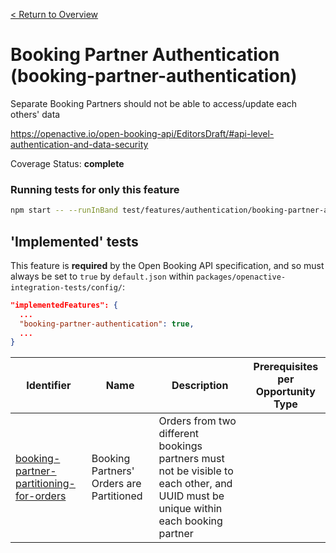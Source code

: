 [< Return to Overview](../../README.md)
# Booking Partner Authentication (booking-partner-authentication)

Separate Booking Partners should not be able to access/update each others' data


https://openactive.io/open-booking-api/EditorsDraft/#api-level-authentication-and-data-security

Coverage Status: **complete**



### Running tests for only this feature

```bash
npm start -- --runInBand test/features/authentication/booking-partner-authentication/
```



## 'Implemented' tests

This feature is **required** by the Open Booking API specification, and so must always be set to `true` by `default.json` within `packages/openactive-integration-tests/config/`:

```json
"implementedFeatures": {
  ...
  "booking-partner-authentication": true,
  ...
}
```

| Identifier | Name | Description | Prerequisites per Opportunity Type |
|------------|------|-------------|---------------|
| [booking-partner-partitioning-for-orders](./implemented/booking-partner-partitioning-for-orders-test.js) | Booking Partners' Orders are Partitioned | Orders from two different bookings partners must not be visible to each other, and UUID must be unique within each booking partner |  |



